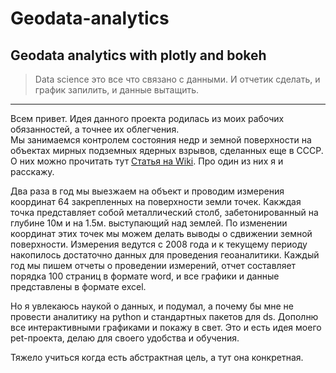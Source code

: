 # Geodata-analytics
Geodata analytics with plotly and bokeh  
---
> Data science это все что связано с данными. И отчетик сделать, и график запилить, и данные вытащить.  
---

Всем привет. Идея данного проекта родилась из моих рабочих обязанностей, а точнее их облегчения.  
Мы занимаемся контролем состояния недр и земной поверхности на объектах мирных подземных ядерных взрывов, сделанных еще в СССР. О них можно прочитать тут [Статья на Wiki](https://ru.wikipedia.org/wiki/%D0%A1%D0%BF%D0%B8%D1%81%D0%BE%D0%BA_%D0%BC%D0%B8%D1%80%D0%BD%D1%8B%D1%85_%D1%8F%D0%B4%D0%B5%D1%80%D0%BD%D1%8B%D1%85_%D0%B2%D0%B7%D1%80%D1%8B%D0%B2%D0%BE%D0%B2_%D0%B2_%D0%A1%D0%A1%D0%A1%D0%A0). Про один из них я и расскажу.  

Два раза в год мы выезжаем на объект и проводим измерения координат 64 закрепленных на поверхности земли точек. Какждая точка представляет собой металлический столб, забетонированный на глубине 10м и на 1.5м. выступающий над землей. По изменении координат этих точек мы можем делать выводы о сдвижении земной поверхности. Измерения ведутся с 2008 года и к текущему периоду накопилось достаточно данных для проведения геоаналитики. Каждый год мы пишем отчеты о проведении измерений, отчет составляет порядка 100 страниц в формате word, и все графики и данные представлены в формате excel.

Но я увлекаюсь наукой о данных, и подумал, а почему бы мне не провести аналитику на python и стандартных пакетов для ds. Дополню все интерактивными графиками и покажу в свет.
Это и есть идея моего pet-проекта, делаю для своего удобства и обучения.

Тяжело учиться когда есть абстрактная цель, а тут она конкретная.





